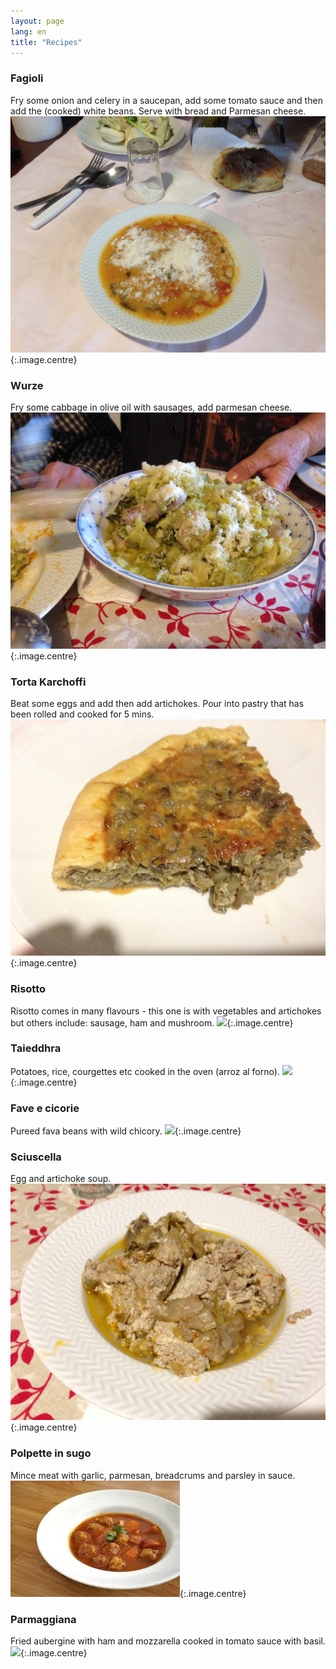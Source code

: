 ```yaml
---
layout: page
lang: en
title: "Recipes" 
---
```

### Fagioli
Fry some onion and celery in a saucepan, add some tomato sauce and then add the (cooked) white beans. Serve with bread and Parmesan cheese.
![](../images/fagioli.jpg){:.image.centre}

### Wurze
Fry some cabbage in olive oil with sausages, add parmesan cheese.
![](../images/wurze.jpg){:.image.centre}

### Torta Karchoffi
Beat some eggs and add then add artichokes. Pour into pastry that has been rolled and cooked for 5 mins.
![](../images/torta.jpg){:.image.centre}

### Risotto
Risotto comes in many flavours - this one is with vegetables and artichokes but others include: sausage, ham and mushroom.
![](../images/risotto.jpg){:.image.centre}

### Taieddhra
Potatoes, rice, courgettes etc cooked in the oven (arroz al forno).
![](https://blog.giallozafferano.it/incucinaconipazia/wp-content/uploads/2016/09/taieddhra-riso-patate-e-zucchine.png){:.image.centre}

### Fave e cicorie
Pureed fava beans with wild chicory.
![](https://iopreparo.com/wp-content/uploads/2016/10/23favefrescheecicorie_2.jpg){:.image.centre}

### Sciuscella
Egg and artichoke soup.
![](../images/eggsoup.jpg){:.image.centre}

### Polpette in sugo
Mince meat with garlic, parmesan, breadcrums and parsley in sauce.
![](../images/polpette.jpg){:.image.centre}

### Parmaggiana
Fried aubergine with ham and mozzarella cooked in tomato sauce with basil.
![](https://assets.tmecosys.com/image/upload/t_web767x639/img/recipe/vimdb/231028.jpg){:.image.centre}






